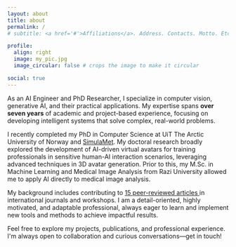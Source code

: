 ```yaml
---
layout: about
title: about
permalink: /
# subtitle: <a href='#'>Affiliations</a>. Address. Contacts. Motto. Etc.

profile:
  align: right
  image: my_pic.jpg
  image_circular: false # crops the image to make it circular

social: true 
---
```


<div class="justify-text">

  <p>As an AI Engineer and PhD Researcher, I specialize in computer vision, generative AI, and their practical applications. My expertise spans <strong>over seven years</strong> of academic and project-based experience, focusing on developing intelligent systems that solve complex, real-world problems.</p>

  <p>I recently completed my PhD in Computer Science at UiT The Arctic University of Norway and 
  <a href="https://simulamet.no" target="_blank">SimulaMet</a>. My doctoral research broadly explored the development of AI-driven virtual avatars for training professionals in sensitive human-AI interaction scenarios, leveraging advanced techniques in 3D avatar generation. Prior to this, my M.Sc. in Machine Learning and Medical Image Analysis from Razi University allowed me to apply AI directly to medical image analysis.</p>

  <p>My background includes contributing to  <a href="https://scholar.google.com/citations?user=0Y4lkuwAAAAJ&hl=en" target="_blank"> 15 peer-reviewed articles </a> in international journals and workshops. I am a detail-oriented, highly motivated, and adaptable professional, always eager to learn and implement new tools and methods to achieve impactful results.</p>

  <p>Feel free to explore my projects, publications, and professional experience. I'm always open to collaboration and curious conversations—get in touch!</p>

</div>


